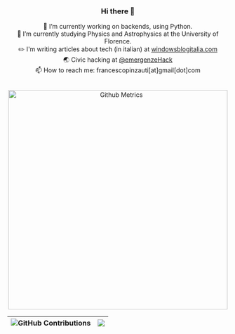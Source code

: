 

<div align="center">
  
   ### Hi there 👋

 🌱 I’m currently working on backends, using Python. <br>
 🔭 I’m currently studying Physics and Astrophysics at the University of Florence. <br>
 ✏️ I'm writing articles about tech (in italian) at  [windowsblogitalia.com](https://windowsblogitalia.com) <br>
 🌏 Civic hacking at [@emergenzeHack](https://github.com/emergenzeHack) <br>
 📫 How to reach me: francescopinzauti[at]gmail[dot]com <br>
  
<p align="center">
<br>
<img width="500" src="https://metrics.lecoq.io/Pinzauti" alt="Github Metrics">
<br>
</p>

|![GitHub Contributions](https://github-readme-stats.vercel.app/api?username=Pinzauti&show_icons=true&count_private=true&hide=contribs,stars)|![](https://github-readme-stats.vercel.app/api/top-langs/?username=Pinzauti&layout=compact&langs_count=10&hide=php,scss,html,css)|
|-|-|
  
</div>
